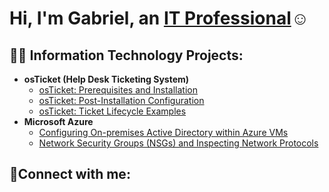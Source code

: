 
<h1>Hi, I'm Gabriel, an <a href="https://www.linkedin.com/in/gabriel-diaz-607536296/">IT Professional</a>☺</h1>

<h2>👨‍💻 Information Technology Projects:</h2>

- <b>osTicket (Help Desk Ticketing System)</b>
  - [osTicket: Prerequisites and Installation](https://github.com/GDiaz-24/osticket-prereqs)
  - [osTicket: Post-Installation Configuration](https://github.com/GDiaz-24/osTicket-Post-Install-Configuration)
  - [osTicket: Ticket Lifecycle Examples](https://github.com/GDiaz-24/ticket-lifecycle)
- <b>Microsoft Azure</b>
  - [Configuring On-premises Active Directory within Azure VMs](https://github.com/GDiaz-24/configure-ad)
  - [Network Security Groups (NSGs) and Inspecting Network Protocols](https://github.com/GDiaz-24/azure-network-protocols)

<h2>🤳Connect with me:</h2>

